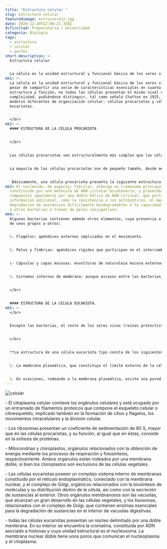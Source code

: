 ```yaml
---
title: "Estructura celular "
slug: estructura-celular
featuredimage: estrucutra12.jpg
date: 2020-12-20T22:08:21.358Z
dificultad: Preparatoria / Universidad
categoria: Biología
tags:
  - estructura
  - celular
  - partes
short-description: >-
  Estructura celular 


  La célula es la unidad estructural y funcional básica de los seres vivo a  pesar de compartir una serie de características esenciales en cuanto a estructura y función
mk1: >-
  La célula es la unidad estructural y funcional básica de los seres vivo a 
  pesar de compartir una serie de características esenciales en cuanto a
  estructura y función, no todas las células presentan el mismo nivel de
  complejidad, pudiéndose distinguir, tal como señaló Chatton en 1925, dos
  modelos diferentes de organización celular: células procariotas y células
  eucariotas.


  </br>
mk2: >-
  #### ESTRUCTURA DE LA CÉLULA PROCARIOTA


  </br>


  Las células procariotas son estructuralmente más simples que las células eucariotas y se sitúan en la base evolutiva de los seres vivos. La estructura procariota es característica y exclusiva de las bacterias (reino monera).


  La mayoría de las células procariotas son de pequeño tamaño, desde menos de una micra hasta unas pocas micras, igual al tamaño de algunos orgánulos de las células eucariotas.


   Básicamente, una célula procariota presenta la siguiente estructura:
mk3: El nucleoide, de aspecto; fibrilar, alberga un cromosoma principal,
  constituido por una molécula de ADN circular bicatenario, y plásmidos,
  compuestos igualmente por una doble hélice de ADN circular, que portan
  información adicional, como la resistencia a los antibióticos, el mecanismo de
  degradación de sustancias difícilmente biodegradables o la capacidad de unirse
  a otras bacterias a través de pelos conjugativos.
mk4: >-
  Algunas bacterias contienen además otros elementos, cuya presencia o no varía
  de unos grupos a otros:


  \- Flagelos: apéndices externos implicados en el movimiento.


  \- Pelos y fimbrias: apéndices rígidos que participan en el intercambio de información genética (conjugación) o en la adhesión al hospedador.


  \- Cápsulas y capas mucosas: envolturas de naturaleza mucosa externas a la pared celular.


  \- Sistemas internos de membrana: aunque escasos entre las bacterias, algunas, como muchas bacterias autótrofas, presentan sistemas internos de membrana, conectados o no con la membrana celular, y asociados en general con determinados procesos metabólicos.


  </br>


  #### ESTRUCTURA DE LA CÉLULA EUCARIOTA.
mk5: >-
  </br>


  Excepto las bacterias, el resto de los seres vivos (reinos protoctistas, hongos, plantas y animales), desde los protoctistas unicelulares (protistas) hasta los organismos pluricelulares complejos con tejidos diferenciados, presentan una organización celular eucariota.


  </br>


  **La estructura de una célula eucariota tipo consta de los siguientes elementos:**


  \- La membrana plasmática, que constituye el límite externo de la célula y cuya función primordial consiste en regular el transporte e intercambio de sustancias con el medio exterior.


  \- En ocasiones, rodeando a la membrana plasmática, existe una pared celular rígida, fundamentalmente de celulosa en las células vegetales y de quitina en el caso de algunos hongos.
---
```



![celular](/assets/cel.jpg "celular")





\- El citoplasma celular contiene los orgánulos celulares y está ocupado por un entramado de filamentos proteicos que compone el esqueleto celular o citoesqueleto, implicado también en la formación de cilios y flagelos, los movimientos intracelulares y la división celular.

\- Los ribosomas presentan un coeficiente de sedimentación de 80 S, mayor que en las células procariotas, y su función, al igual que en éstas, consiste en la síntesis de proteínas.

\- Mitocondrias y cloroplastos, orgánulos relacionados con la obtención de energía mediante los procesos de respiración y fotosíntesis, respectivamente. Ambos orgánulos están rodeados por una membrana doble, si bien los cloroplastos son exclusivos de las células vegetales.

\- Las células eucariotas poseen un complejo sistema interno de membranas constituido por el retículo endoplasmático, conectado con la membrana nuclear, y el complejo de Golgi, orgánicos relacionados con la biosíntesis de moléculas y su distribución dentro de la célula, así como con la secreción de sustancias al exterior. Otros orgánulos membranosos son las vacuolas, que alcanzan un gran desarrollo en las células vegetales, y los lisosomas, relacionados con el complejo de Golgi, que contienen enzimas esenciales para la degradación de sustancias en el interior de vacuolas digestivas.

\- todas las células eucariotas presentan un núcleo delimitado por una doble membrana. En su interior se encuentra la cromatina, constituida por ADN asociado a histonas y cuya unidad estructural es el nucleosoma. La membrana nuclear doble tiene unos poros que comunican el nucleoplasma y el citoplasma.
